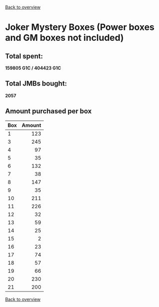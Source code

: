 [Back to overview](../README.md)

# Joker Mystery Boxes (Power boxes and GM boxes not included)

## Total spent: 
**159805 G1C / 404423 G1C**

## Total JMBs bought:
**2057**

## Amount purchased per box

Box|Amount
:---|---:
 1 | 123
 3 | 245
 4 | 97
 5 | 35
 6 | 132
 7 | 38
 8 | 147
 9 | 35
 10 | 211
 11 | 226
 12 | 32
 13 | 59
 14 | 25
 15 | 2
 16 | 23
 17 | 74
 18 | 57
 19 | 66
 20 | 230
 21 | 200

[Back to overview](../README.md)
